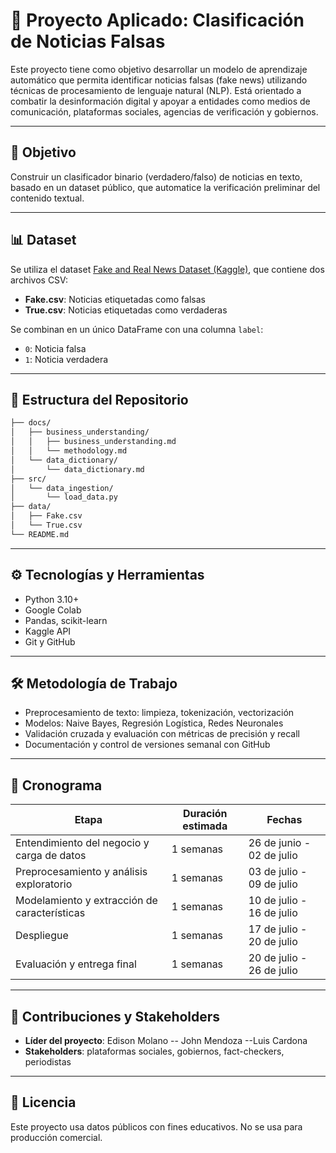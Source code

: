 # 🧠 Proyecto Aplicado: Clasificación de Noticias Falsas

Este proyecto tiene como objetivo desarrollar un modelo de aprendizaje automático que permita identificar noticias falsas (fake news) utilizando técnicas de procesamiento de lenguaje natural (NLP). Está orientado a combatir la desinformación digital y apoyar a entidades como medios de comunicación, plataformas sociales, agencias de verificación y gobiernos.

---

## 📌 Objetivo

Construir un clasificador binario (verdadero/falso) de noticias en texto, basado en un dataset público, que automatice la verificación preliminar del contenido textual.

---

## 📊 Dataset

Se utiliza el dataset [Fake and Real News Dataset (Kaggle)](https://www.kaggle.com/datasets/clmentbisaillon/fake-and-real-news-dataset), que contiene dos archivos CSV:
- **Fake.csv**: Noticias etiquetadas como falsas
- **True.csv**: Noticias etiquetadas como verdaderas

Se combinan en un único DataFrame con una columna `label`:
- `0`: Noticia falsa
- `1`: Noticia verdadera

---

## 🧱 Estructura del Repositorio

```bash
├── docs/
│   ├── business_understanding/
│   │   ├── business_understanding.md
│   │   └── methodology.md
│   └── data_dictionary/
│       └── data_dictionary.md
├── src/
│   └── data_ingestion/
│       └── load_data.py
├── data/
│   ├── Fake.csv
│   └── True.csv
└── README.md
```

---

## ⚙️ Tecnologías y Herramientas

- Python 3.10+
- Google Colab
- Pandas, scikit-learn
- Kaggle API
- Git y GitHub

---

## 🛠️ Metodología de Trabajo

- Preprocesamiento de texto: limpieza, tokenización, vectorización
- Modelos: Naive Bayes, Regresión Logística, Redes Neuronales
- Validación cruzada y evaluación con métricas de precisión y recall
- Documentación y control de versiones semanal con GitHub

---

## 📅 Cronograma
| Etapa                                           | Duración estimada | Fechas                     |
|------------------------------------------------|-------------------|----------------------------|
| Entendimiento del negocio y carga de datos     | 1 semanas         | 26 de junio - 02 de julio   |
| Preprocesamiento y análisis exploratorio       | 1 semanas         | 03 de julio - 09 de julio |
| Modelamiento y extracción de características   | 1 semanas         | 10 de julio - 16 de julio |
| Despliegue                                     | 1 semanas         | 17 de julio - 20 de julio  |
| Evaluación y entrega final                     | 1 semanas         | 20 de julio - 26 de julio  |
---

## 🤝 Contribuciones y Stakeholders

- **Líder del proyecto**: Edison Molano -- John Mendoza --Luis Cardona
- **Stakeholders**: plataformas sociales, gobiernos, fact-checkers, periodistas

---

## 📢 Licencia

Este proyecto usa datos públicos con fines educativos. No se usa para producción comercial.
